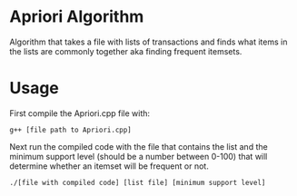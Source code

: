 # Apriori Algorithm
Algorithm that takes a file with lists of transactions and finds what items in the lists are commonly together aka finding frequent itemsets.

# Usage
First compile the Apriori.cpp file with:
```
g++ [file path to Apriori.cpp]
```
Next run the compiled code with the file that contains the list and the minimum support level (should be a number between 0-100) that will determine whether an itemset will be frequent or not.
```
./[file with compiled code] [list file] [minimum support level]
